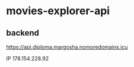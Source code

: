 # movies-explorer-api

## backend
https://api.diploma.margosha.nomoredomains.icu

IP 178.154.228.92
